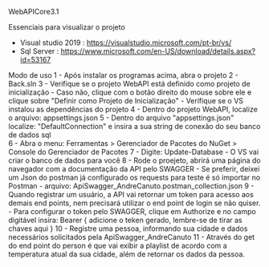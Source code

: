 WebAPICore3.1

Essenciais para visualizar o projeto
 - Visual studio 2019 : https://visualstudio.microsoft.com/pt-br/vs/
 - Sql Server : https://www.microsoft.com/en-US/download/details.aspx?id=53167

Modo de uso
1 - Após instalar os programas acima, abra o projeto
2 - Back.sln
3 - Verifique se o projeto WebAPI está definido como projeto de inicialização
		- Caso não, clique com o botão direito do mouse sobre ele e clique sobre "Definir como Projeto de Inicialização"
		- Verifique se o VS instalou as dependências do projeto
4 - Dentro do projeto WebAPI, localize o arquivo: appsettings.json
5 - Dentro do arquivo "appsettings.json" localize: "DefaultConnection" e insira a sua string de conexão do seu banco de dados sql  
6 - Abra o menu: Ferramentas > Gerenciador de Pacotes do NuGet > Console do Gerenciador de Pacotes
7 - Digite: Update-Database
		- O VS vai criar o banco de dados para você
8 - Rode o proejeto, abrirá uma página do navegador com a documentação da API pelo SWAGGER
		- Se preferir, deixei um Json do postman já configurado os requests para teste é só importar no Postman
			- arquivo: ApiSwagger_AndreCanuto.postman_collection.json
9 - Quando registrar um usuário, a API vai retornar um token para acesso aos demais end points, nem precisará utilizar o end point de login se não quiser.
		- Para configurar o token pelo SWAGGER, clique em Authorize e no campo digitável insira:  Bearer { adicione o teken gerado, lembre-se de tirar as chaves aqui }
10 - Registre uma pessoa, informando sua cidade e dados necessários solicitados pela ApiSwagger_AndreCanuto
11 - Através do get do end point do person é que vai exibir a playlist de acordo com a temperatura atual da sua cidade, além de retornar os dados da pessoa.